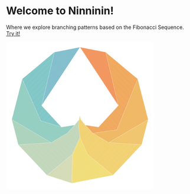 # Welcome to Ninninin!

Where we explore branching patterns based on the Fibonacci Sequence. [Try it!](https://jfinmaniv.shinyapps.io/ninninin/)

<img src="media/fibonacci-branching-pattern.png" width = "400px">


